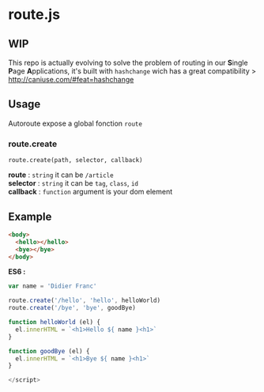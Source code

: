 # route.js

## WIP

This repo is actually evolving to solve the problem of routing in our **S**ingle **P**age **A**pplications, it's built with `hashchange` wich has a great compatibility > http://caniuse.com/#feat=hashchange

## Usage

Autoroute expose a global fonction `route`

### route.create
```
route.create(path, selector, callback)
```
**route** : `string` it can be `/article`  
**selector** : `string` it can be `tag`, `class`, `id`  
**callback** : `function` argument is your dom element  

## Example

```html
<body>
  <hello></hello>
  <bye></bye>
</body>
```

**ES6 :** 

```javascript
var name = 'Didier Franc'

route.create('/hello', 'hello', helloWorld)
route.create('/bye', 'bye', goodBye)

function helloWorld (el) {
  el.innerHTML = `<h1>Hello ${ name }<h1>`
}

function goodBye (el) {
  el.innerHTML = `<h1>Bye ${ name }<h1>`
}

</script>

```
